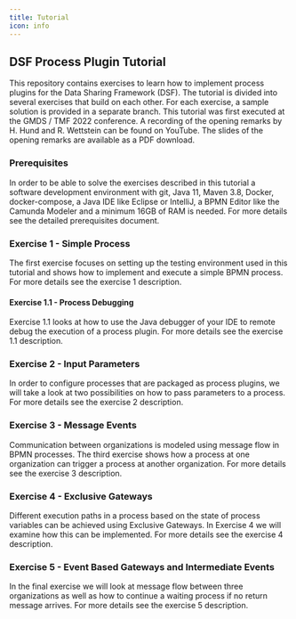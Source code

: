 ```yaml
---
title: Tutorial
icon: info
---
```

## DSF Process Plugin Tutorial

This repository contains exercises to learn how to implement process plugins for the Data Sharing Framework (DSF). The tutorial is divided into several exercises that build on each other. For each exercise, a sample solution is provided in a separate branch.
This tutorial was first executed at the GMDS / TMF 2022 conference. A recording of the opening remarks by H. Hund and R. Wettstein can be found on YouTube. The slides of the opening remarks are available as a PDF download.

### Prerequisites
In order to be able to solve the exercises described in this tutorial a software development environment with git, Java 11, Maven 3.8, Docker, docker-compose, a Java IDE like Eclipse or IntelliJ, a BPMN Editor like the Camunda Modeler and a minimum 16GB of RAM is needed. For more details see the detailed prerequisites document.

### Exercise 1 - Simple Process
The first exercise focuses on setting up the testing environment used in this tutorial and shows how to implement and execute a simple BPMN process. For more details see the exercise 1 description.

#### Exercise 1.1 - Process Debugging
Exercise 1.1 looks at how to use the Java debugger of your IDE to remote debug the execution of a process plugin. For more details see the exercise 1.1 description.

### Exercise 2 - Input Parameters
In order to configure processes that are packaged as process plugins, we will take a look at two possibilities on how to pass parameters to a process. For more details see the exercise 2 description.

### Exercise 3 - Message Events
Communication between organizations is modeled using message flow in BPMN processes. The third exercise shows how a process at one organization can trigger a process at another organization. For more details see the exercise 3 description.

### Exercise 4 - Exclusive Gateways
Different execution paths in a process based on the state of process variables can be achieved using Exclusive Gateways. In Exercise 4 we will examine how this can be implemented. For more details see the exercise 4 description.

### Exercise 5 - Event Based Gateways and Intermediate Events

In the final exercise we will look at message flow between three organizations as well as how to continue a waiting process if no return message arrives. For more details see the exercise 5 description.